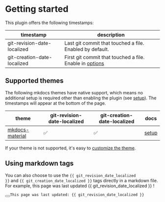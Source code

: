 # Getting started

This plugin offers the following timestamps:

| timestamp | description |
|-----------|-------------|
| git-revision-date-localized | Last git commit that touched a file. Enabled by default. |
| git-creation-date-localized | First git commit that touched a file. Enable in [options](options.md) |

## Supported themes

The following mkdocs themes have native support, which means no additional setup is required other than enabling the plugin (see [setup](index.md#setup)). The timestamps will appear at the bottom of the page.

| theme | git-revision-date-localized | git-creation-date-localized | docs |
|-------|-------------------|-------------------|------|
| [mkdocs-material](https://squidfunk.github.io/mkdocs-material/) | :white_check_mark: | :white_check_mark:| [setup](https://squidfunk.github.io/mkdocs-material/setup/adding-a-git-repository/#revision-date-localized) |


If your theme is not supported, it's easy to [customize the theme](override-a-theme.md).

## Using markdown tags

You can also choose to use the <code>\{\{ git_revision_date_localized \}\}</code> and <code>\{\{ git_creation_date_localized \}\}</code> tags directly in a markdown file. For example, this page was last updated {{ git_revision_date_localized }} !

<div class="highlight">
    <pre id="__code_42"><span></span><button class="md-clipboard md-icon" title="Copy to clipboard" data-clipboard-target="#__code_42 > code"></button><code>This page was last updated: &#123;{ git_revision_date_localized }}
</code></pre></div>



